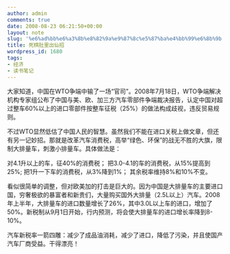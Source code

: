 ```yaml
---
author: admin
comments: true
date: 2008-08-23 06:21:50+00:00
layout: note
slug: '%e6%ad%bb%e6%a3%8b%e8%82%9a%e9%87%8c%e5%87%ba%e4%bb%99%e6%8b%9b'
title: 死棋肚里出仙招
wordpress_id: 1680
tags:
- 经济
- 读书笔记
---
```


大家知道，中国在WTO争端中输了一场“官司”。2008年7月18日，WTO争端解决机构专家组公布了中国与美、欧、加三方汽车零部件争端裁决报告，认定中国对超过整车60%以上的进口零部件按整车征税（25%）的做法构成歧视，违反贸易规则。 

不过WTO显然低估了中国人民的智慧。虽然我们不能在进口关税上做文章，但还有另一记妙招。那就是改革汽车消费税，高举“绿色、环保”的战无不胜的大旗，限制大排量车，刺激小排量车。具体做法是：

对4.1升以上的车，征40%的消费税；
把3.0-4.1的车的消费税，从15%提高到25%;
把1升一下车的消费税，从3%降到1%；
其余税率维持8%和10%不变。

看似很简单的调整，但对欧美加的打击是巨大的。因为中国是大排量车的主要进口国，穷奢极欲的暴富者和新贵们，大量购买国外大排量（2.5L以上）汽车。2008年上半年，大排量车的进口数量增长了26%，其中3.0L以上车的进口，增加了50%。新税制从9月1日开始，行内预测，将会使大排量车的进口增长率降到8-10%。

汽车新税率一箭四雕：减少了成品油消耗，减少了进口，降低了污染，并且使国产汽车厂商受益。干得漂亮！

